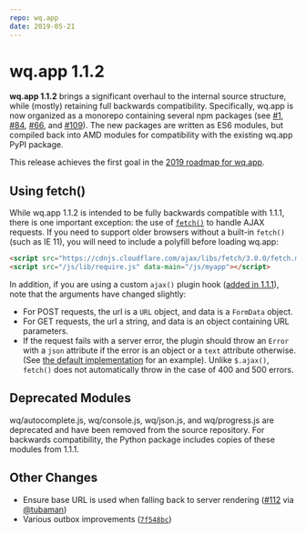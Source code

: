 ```yaml
---
repo: wq.app
date: 2019-05-21
---
```


# wq.app 1.1.2

**wq.app 1.1.2** brings a significant overhaul to the internal source structure, while (mostly) retaining full backwards compatibility.  Specifically, wq.app is now organized as a monorepo containing several npm packages (see [#1](https://github.com/wq/wq.app/issues/1), [#84](https://github.com/wq/wq.app/issues/84), [#66](https://github.com/wq/wq.app/issues/66), and [#109](https://github.com/wq/wq.app/issues/109)).  The new packages are written as ES6 modules, but compiled back into AMD modules for compatibility with the existing wq.app PyPI package.

This release achieves the first goal in the [2019 roadmap for wq.app](https://github.com/wq/wq.app/issues/111).

## Using fetch()
While wq.app 1.1.2 is intended to be fully backwards compatible with 1.1.1, there is one important exception: the use of [`fetch()`](https://developer.mozilla.org/en-US/docs/Web/API/Fetch_API/Using_Fetch) to handle AJAX requests.  If you need to support older browsers without a built-in `fetch()` (such as IE 11), you will need to include a polyfill before loading wq.app:

```html
<script src="https://cdnjs.cloudflare.com/ajax/libs/fetch/3.0.0/fetch.min.js"></script>
<script src="/js/lib/require.js" data-main="/js/myapp"></script>
```

In addition, if you are using a custom `ajax()` plugin hook ([added in 1.1.1](./wq.app-1.1.1.md)), note that the arguments have changed slightly:

 * For POST requests, the url is a `URL` object, and data is a `FormData` object.
 * For GET requests, the url a string, and data is an object containing URL parameters.
 * If the request fails with a server error, the plugin should throw an `Error` with a `json` attribute if the error is an object or a `text` attribute otherwise.  (See [the default implementation](https://github.com/wq/wq.app/blob/v1.1.2/packages/store/src/store.js#L262-L296) for an example).  Unlike `$.ajax()`, `fetch()` does not automatically throw in the case of 400 and 500 errors.

## Deprecated Modules

wq/autocomplete.js, wq/console.js, wq/json.js, and wq/progress.js are deprecated and have been removed from the source repository.  For backwards compatibility, the Python package includes copies of these modules from 1.1.1.

## Other Changes
 * Ensure base URL is used when falling back to server rendering ([#112](https://github.com/wq/wq.app/issues/112) via [@tubaman](https://github.com/tubaman))
 * Various outbox improvements ([`7f548bc`](https://github.com/wq/wq.app/commit/7f548bcb967dba1372f95632147947ed079c739b))
